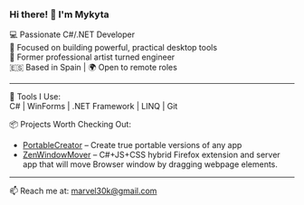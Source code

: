 ### Hi there! 👋 I'm Mykyta

💻 Passionate C#/.NET Developer  
🎯 Focused on building powerful, practical desktop tools  
🎨 Former professional artist turned engineer  
🇪🇸 Based in Spain | 🌍 Open to remote roles  

---

🔧 Tools I Use:  
C# | WinForms | .NET Framework | LINQ | Git

📦 Projects Worth Checking Out:  
- [PortableCreator](https://github.com/dvgmdvgm/PortableCreator-SourceCode-) – Create true portable versions of any app
- [ZenWindowMover](https://github.com/dvgmdvgm/ZenWindowMover) – C#+JS+CSS hybrid Firefox extension and server app that will move Browser window by dragging webpage elements.
---

📫 Reach me at: marvel30k@gmail.com
